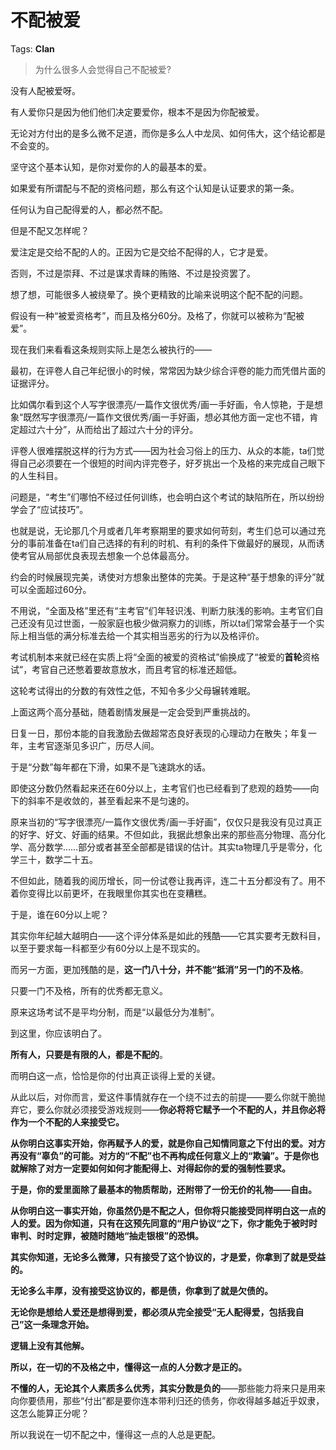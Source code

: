# 不配被爱

Tags: **Clan**

> 为什么很多人会觉得自己不配被爱?



没有人配被爱呀。

有人爱你只是因为他们他们决定要爱你，根本不是因为你配被爱。

无论对方付出的是多么微不足道，而你是多么人中龙凤、如何伟大，这个结论都是不会变的。

坚守这个基本认知，是你对爱你的人的最基本的爱。

如果爱有所谓配与不配的资格问题，那么有这个认知是认证要求的第一条。

任何认为自己配得爱的人，都必然不配。

但是不配又怎样呢？

爱注定是交给不配的人的。正因为它是交给不配得的人，它才是爱。

否则，不过是崇拜、不过是谋求青睐的贿赂、不过是投资罢了。

想了想，可能很多人被绕晕了。换个更精致的比喻来说明这个配不配的问题。

假设有一种“被爱资格考”，而且及格分60分。及格了，你就可以被称为“配被爱”。

现在我们来看看这条规则实际上是怎么被执行的——

最初，在评卷人自己年纪很小的时候，常常因为缺少综合评卷的能力而凭借片面的证据评分。

比如偶尔看到这个人写字很漂亮/一篇作文很优秀/画一手好画，令人惊艳，于是想象“既然写字很漂亮/一篇作文很优秀/画一手好画，想必其他方面一定也不错，肯定超过六十分”，从而给出了超过六十分的评分。

评卷人很难摆脱这样的行为方式——因为社会习俗上的压力、从众的本能，ta们觉得自己必须要在一个很短的时间内评完卷子，好歹挑出一个及格的来完成自己眼下的人生科目。

问题是，“考生”们哪怕不经过任何训练，也会明白这个考试的缺陷所在，所以纷纷学会了“应试技巧”。

也就是说，无论那几个月或者几年考察期里的要求如何苛刻，考生们总可以通过充分的事前准备在ta们自己选择的有利的时机、有利的条件下做最好的展现，从而诱使考官从局部优良表现去想象一个总体最高分。

约会的时候展现完美，诱使对方想象出整体的完美。于是这种“基于想象的评分”就可以全面超过60分。

不用说，“全面及格”里还有“主考官”们年轻识浅、判断力肤浅的影响。主考官们自己还没有见过世面，一般家庭也极少做洞察力的训练，所以ta们常常会基于一个实际上相当低的满分标准去给一个其实相当恶劣的行为以及格评价。

考试机制本来就已经在实质上将“全面的被爱的资格试”偷换成了“被爱的**首轮**资格试”，考官自己还憋着要故意放水，而且考官的标准还超低。

这轮考试得出的分数的有效性之低，不知令多少父母辗转难眠。

上面这两个高分基础，随着剧情发展是一定会受到严重挑战的。

日复一日，那份本能的自我激励去做超常态良好表现的心理动力在散失；年复一年，主考官逐渐见多识广，历尽人间。

于是“分数”每年都在下滑，如果不是飞速跳水的话。

即使这分数仍然看起来还在60分以上，主考官们也已经看到了悲观的趋势——向下的斜率不是收敛的，甚至看起来不是匀速的。

原来当初的“写字很漂亮/一篇作文很优秀/画一手好画”，仅仅只是我没有见过真正的好字、好文、好画的结果。不但如此，我据此想象出来的那些高分物理、高分化学、高分数学……部分或者甚至全部都是错误的估计。其实ta物理几乎是零分，化学三十，数学二十五。

不但如此，随着我的阅历增长，同一份试卷让我再评，连二十五分都没有了。用不着你变得比以前更坏，在我眼里你其实也在变糟糕。

于是，谁在60分以上呢？

其实你年纪越大越明白——这个评分体系是如此的残酷——它其实要考无数科目，以至于要求每一科都至少有60分以上是不现实的。

而另一方面，更加残酷的是，**这一门八十分，并不能“抵消”另一门的不及格**。

只要一门不及格，所有的优秀都无意义。

原来这场考试不是平均分制，而是“以最低分为准制”。

到这里，你应该明白了。

**所有人，只要是有限的人，都是不配的**。

而明白这一点，恰恰是你的付出真正谈得上爱的关键。

从此以后，对你而言，爱这件事情就存在一个绕不过去的前提——要么你就干脆抛弃它，要么你就必须接受游戏规则——**你必将将它赋予一个不配的人，并且你必将作为一个不配的人来接受它。**

**从你明白这事实开始，你再赋予人的爱，就是你自己知情同意之下付出的爱。对方再没有“辜负”的可能。对方的“不配”也不再构成任何意义上的“欺骗”。于是你也就解除了对方一定要如何如何才能配得上、对得起你的爱的强制性要求。**

**于是，你的爱里面除了最基本的物质帮助，还附带了一份无价的礼物——自由。**

**从你明白这一事实开始，你虽然仍是不配之人，但你将只能接受同样明白这一点的人的爱。因为你知道，只有在这预先同意的“用户协议“之下，你才能免于被时时审判、时时定罪，被随时随地“抽走银根”的恐惧。**

**其实你知道，无论多么微薄，只有接受了这个协议的，才是爱，你拿到了就是受益的。**

**无论多么丰厚，没有接受这协议的，都是债，你拿到了就是欠债的。**

**无论你是想给人爱还是想得到爱，都必须从完全接受“无人配得爱，包括我自己”这一条理念开始。**

**逻辑上没有其他解。**

**所以，在一切的不及格之中，懂得这一点的人分数才是正的。**

**不懂的人，无论其个人素质多么优秀，其实分数是负的**——那些能力将来只是用来向你要债用，那些“付出”都是要你连本带利归还的债务，你收得越多越近乎奴隶，这怎么能算正分呢？

所以我说在一切不配之中，懂得这一点的人总是更配。



